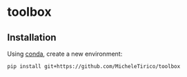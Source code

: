 # toolbox


## Installation

Using [conda](https://docs.conda.io/en/latest/miniconda.html), create a new environment:

````bash
pip install git+https://github.com/MicheleTirico/toolbox
````